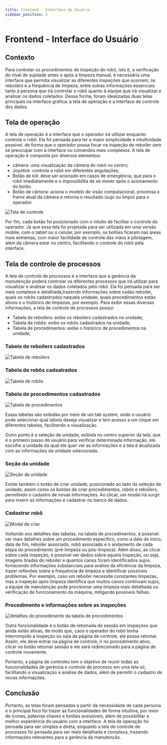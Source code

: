 ```yaml
---
title: Frontend - Interface do Usuário
sidebar_position: 3
---
```


# Frontend - Interface do Usuário

## Contexto

Para controlar os procedimentos de inspeção do robô, isto é, a verificação do nível de sujidade antes e após a limpeza manual, é necessária uma interface que permita visualizar as diferentes inspeções que ocorrem, os reboilers e a frequência de limpeza, entre outras informações essenciais tanto à persona que irá controlar o robô quanto à equipe que irá visualizar e analisar os dados coletados. Dessa forma, foram idealizadas duas telas principais na interface gráfica: a tela de operação e a interface de controle dos dados.

## Tela de operação

A tela de operação é a interface que o operador irá utilizar enquanto controla o robô. Ela foi pensada para ter a maior simplicidade e intuitividade possível, de forma que o operador possa focar na inspeção do reboiler sem se preocupar com a interface ou comandos mais complexos. A tela de operação é composta por diversos elementos: 

- câmera: uma visualização da câmera do robô no centro;
- Joystick: controla o robô em diferentes angulações;
- Botão de kill: deve ser acionado em casos de emergência, que para o robô imediatamente e o impossibilita de se mover após o acionamento do botão
- Botão de câmera: aciona o modelo de visão computacional, processa o frame atual da câmera e retorna o resultado (sujo ou limpo) para o operador.

![Tela de controle](/img/front-teleop.png)

Por fim, cada botão foi posicionado com o intuito de facilitar o controle do operador. Já que essa tela foi projetada para ser utilizada em uma versão mobile, com o tablet ou o celular, por exemplo, os botões ficaram nas áreas mais extremas, com maior facilidade de controle das mãos e pilotagem, além da câmera estar no centro, facilitando o controle do robô pela interface.

## Tela de controle de processos

A tela de controle de processos é a interface que a gerência da manutenção poderá controlar os diferentes processos que irá utilizar para visualizar e analisar os dados coletados pelo robô. Ela foi pensada para ser mais complexa e detalhada,trazendo informações sobre cadas reboiler, quais os robôs cadastrados naquela unidade, quais procedimentos estão ativos e o histórico de limpezas, por exemplo. Para exibir essas diversas informações, a tela de controle de processos possui:

- Tabela de reboilers: exibe os reboilers cadastrados na unidade;
- Tabela de robôs: exibe os robôs cadastrados na unidade;
- Tabela de procedimentos: exibe o histórico de procedimentos na unidade;

### Tabela de reboilers cadastrados
![Tabela de reboilers](/img/front-teleop.png)

### Tabela de robôs cadsatrados
![Tabela de robôs](/img/front-teleop.png)

### Tabela de procedimentos cadastrados
![Tabela de procedimentos](/img/front-teleop.png)

Essas tabelas são exibidas por meio de um tab system, onde o usuário pode selecionar qual tabela deseja visualizar e tem acesso a um clique em diferentes tabelas, facilitando a visualização.

Outro ponto é a seleção de unidade, exibida no centro superior da tela, que é o primeiro passo do usuário para verificar determinada informação, ele escolhe a unidade da qual ele quer ver as informações e a tela é atualizada com as informações da unidade selecionada.

### Seção da unidade
![Seção da unidade](/img/front-teleop.png)

Existe também o botão de criar unidade, posicionado ao lado da seleção de unidade, assim como os botões de criar procedimentos, robôs e reboilers, permitindo o cadastro de novas informações. Ao clicar, um modal irá surgir para inserir as informações e cadastrar no banco de dados.

### Cadastrar robô
![Modal de criar](/img/front-teleop.png)

Voltando aos detalhes das tabelas, na tabela de procedimentos, é possível ver mais detalhes sobre um procedimento específico, como a data de início, data de fim, reboiler associado, robô associado e o andamento de cada etapa do procedimento (pré-limpeza ou pós-limpeza). Além disso, ao clicar sobre cada inspeção, é possível ver dados sobre aquela inspeção, ou seja, imagens tiradas do reboiler e quantos canos foram identificados sujos, fornecendo informações substanciais para análise da eficiência da limpeza, trazer reflexões sobre a frequência de limpeza e identificar possíveis problemas. Por exemplo, caso um reboiler necessite constantes limpezas, mas a inspeção após limpeza identifica que muitos canos continuam sujos, a equipe de manutenção pode provisionar uma limpeza mais detalhada ou verificação de funcionamento da máquina, mitigando possíveis falhas.

### Procedimento e informações sobre as inspeções
![detalhes do procedimento da tabela de procedimentos](/img/front-teleop.png)

Outra funcionalidade é o botão de retomada de sessão em inspeções que ainda estão ativas, de modo que, caos o operador do robô tenha interrompido a inspeção ou saia da página de controle, ele possa retomar. Assim, ele deve entrar na página de controle, ir no procedimento ativo, clicar no botão retomar sessão e ele será redirecionado para a página de controle novamente.

Portanto, a página de controles tem o objetivo de reunir todas as funcionalidades de gerência e controle de processo em uma tela só, facilitando a visualização e análise de dados, além de permitir o cadastro de novas informações.

## Conclusão

Portanto, as telas foram pensadas a partir da necessidade de cada persona e o principal foco foi trazer as funcionalidades de forma intuitiva, por meio de ícones, palavras chaves e botões acessíveis, além de possibilitar a melhor experiência do usuário com a interface. A tela de operação foi pensada para ser simples e direta, enquanto a tela de controle de processos foi pensada para ser mais detalhada e complexa, trazendo informações relevantes para a gerência da manutenção.


